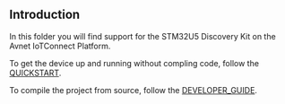 ## Introduction
 In this folder you will find support for the STM32U5 Discovery Kit on the Avnet IoTConnect Platform.
 
 To get the device up and running without compling code, follow the [QUICKSTART](https://github.com/avnet-iotconnect/iotc-azurertos-sdk/blob/main/samples/stm32u5/QUICKSTART.md).
 
 To compile the project from source, follow the [DEVELOPER_GUIDE](https://github.com/avnet-iotconnect/iotc-azurertos-sdk/blob/main/samples/stm32u5/DEVELOPER_GUIDE.md).
